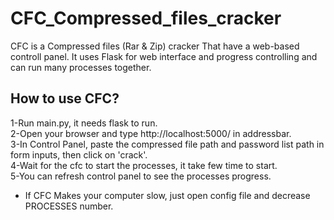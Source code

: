 # CFC_Compressed_files_cracker
CFC is a Compressed files (Rar &amp; Zip) cracker That have a web-based controll panel.
It uses Flask for web interface and progress controlling and can run many processes together.

## How to use CFC?
1-Run main.py, it needs flask to run. <br>
2-Open your browser and type http://localhost:5000/ in addressbar. <br>
3-In Control Panel, paste the compressed file path and password list path in form inputs, then click on 'crack'. <br>
4-Wait for the cfc to start the processes, it take few time to start. <br>
5-You can refresh control panel to see the processes progress. <br>
* If CFC Makes your computer slow, just open config file and decrease PROCESSES number.
